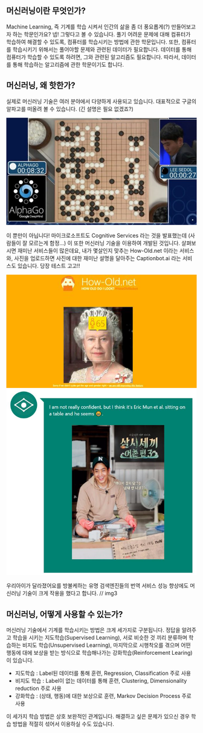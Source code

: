 ## 머신러닝이란 무엇인가?
Machine Learning, 즉 기계를 학습 시켜서 인간의 삶을 좀 더 풍요롭게(?) 만들어보고자 하는 학문인가요? 넵! 그렇다고 볼 수 있습니다. 풀기 어려운 문제에 대해 컴퓨터가 학습하여 해결할 수 있도록, 컴퓨터를 학습시키는 방법에 관한 학문입니다. 또한, 컴퓨터를 학습시키기 위해서는 풀어야할 문제와 관련된 데이터가 필요합니다. 데이터를 통해 컴퓨터가 학습할 수 있도록 하려면, 그와 관련된 알고리즘도 필요합니다. 따라서, 데이터를 통해 학습하는 알고리즘에 관한 학문이기도 합니다. 

## 머신러닝, 왜 핫한가?
실제로 머신러닝 기술은 여러 분야에서 다양하게 사용되고 있습니다. 
대표적으로 구글의 알파고를 떠올려 볼 수 있습니다. (긴 설명은 필요 없겠죠?)

![알파고](./images/001.jpg)

이 뿐만이 아닙니다! 마이크로소프트도 Cognitive Services 라는 것을 발표했는데 (사람들이 잘 모르는게 함정...)  이 또한 머신러닝 기술을 이용하여 개발된 것입니다.
살펴보시면 재미난 서비스들이 많은데요, 내가 몇살인지 맞추는 How-Old.net 이라는 서비스와, 사진을 업로드하면 사진에 대한 재미난 설명을 달아주는 Captionbot.ai 라는 서비스도 있습니다. 당장 테스트 고고!!

![Howold](./images/002.jpg)
![captionbot](./images/004.jpg)

우리아이가 달라졌어요를 방불케하는 유명 검색엔진들의 번역 서비스 성능 향상에도 머신러닝 기술이 크게 작용을 했다고 합니다. 
// img3

## 머신러닝, 어떻게 사용할 수 있는가?
머신러닝 기술에서 기계를 학습시키는 방법은 크게 세가지로 구분됩니다. 정답을 알려주고 학습을 시키는 지도학습(Supervised Learning), 서로 비슷한 것 끼리 분류하며 학습하는 비지도 학습(Unsupervised Learning), 마지막으로 시행착오를 겪으며 어떤 행동에 대에 보상을 받는 방식으로 학습해나가는 강화학습(Reinforcement Learing)이 있습니다. 

* 지도학습 : Label된 데이터를 통해 훈련, Regression, Classification 주로 사용
* 비지도 학습 : Label이 없는 데이터를 통해 훈련, Clustering, Dimensionality reduction 주로 사용
* 강화학습 : (상태, 행동)에 대한 보상으로 훈련, Markov Decision Process 주로 사용

이 세가지 학습 방법은 상호 보완적인 관계입니다. 해결하고 싶은 문제가 있으신 경우 학습 방법을 적절히 섞어서 이용하실 수도 있습니다. 
